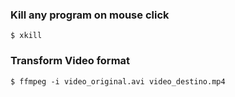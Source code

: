 ### Kill any program on mouse click
```
$ xkill
```

### Transform Video format 
```
$ ffmpeg -i video_original.avi video_destino.mp4
```
